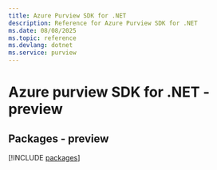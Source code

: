 ```yaml
---
title: Azure Purview SDK for .NET
description: Reference for Azure Purview SDK for .NET
ms.date: 08/08/2025
ms.topic: reference
ms.devlang: dotnet
ms.service: purview
---
```

# Azure purview SDK for .NET - preview
## Packages - preview
[!INCLUDE [packages](purview-index.md)]